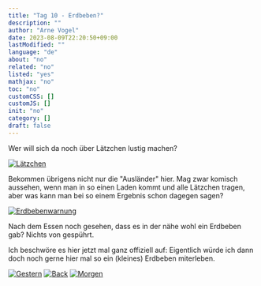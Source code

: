 ```yaml
---
title: "Tag 10 - Erdbeben?"
description: ""
author: "Arne Vogel"
date: 2023-08-09T22:20:50+09:00
lastModified: ""
language: "de"
about: "no"
related: "no"
listed: "yes"
mathjax: "no"
toc: "no"
customCSS: []
customJS: []
init: "no"
category: []
draft: false
---
```


Wer will sich da noch über Lätzchen lustig machen?

[![Lätzchen](lätzchen-small.jpg)](lätzchen.jpg)

Bekommen übrigens nicht nur die "Ausländer" hier.
Mag zwar komisch aussehen, wenn man in so einen Laden kommt und alle Lätzchen tragen, aber was kann man bei so einem Ergebnis schon dagegen sagen?

[![Erdbebenwarnung](erdbebenwarnung-small.jpg)](erdbebenwarnung.jpg)

Nach dem Essen noch gesehen, dass es in der nähe wohl ein Erdbeben gab?
Nichts von gespührt.

Ich beschwöre es hier jetzt mal ganz offiziell auf: Eigentlich würde ich dann doch noch gerne hier mal so ein (kleines) Erdbeben miterleben.


[![Gestern](../left.png)](../tag-09) [![Back](../back.png)](..) [![Morgen](../right.png)](../tag-11)
